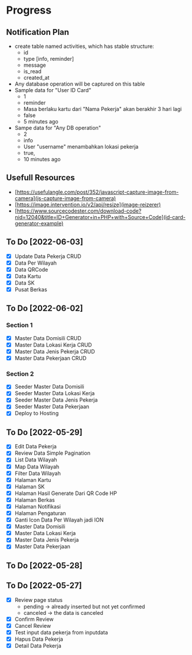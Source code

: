 # Progress

## Notification Plan

- create table named activities, which has stable structure:
  - id
  - type [info, reminder]
  - message
  - is_read
  - created_at
- Any database operation will be captured on this table
- Sample data for "User ID Card"
  - 1
  - reminder
  - Masa berlaku kartu dari "Nama Pekerja" akan berakhir 3 hari lagi
  - false
  - 5 minutes ago
- Sampe data for "Any DB operation"
  - 2
  - info
  - User "username" menambahkan lokasi pekerja
  - true,
  - 10 minutes ago

## Usefull Resources

- [https://usefulangle.com/post/352/javascript-capture-image-from-camera](js-capture-image-from-camera)
- [https://image.intervention.io/v2/api/resize](image-reizerer)
- [https://www.sourcecodester.com/download-code?nid=12040&title=ID+Generator+in+PHP+with+Source+Code](id-card-generator-example)

## To Do [2022-06-03]

- [x] Update Data Pekerja CRUD
- [x] Data Per Wilayah
- [x] Data QRCode
- [x] Data Kartu
- [x] Data SK
- [x] Pusat Berkas

## To Do [2022-06-02]

### Section 1

- [x] Master Data Domisili CRUD
- [x] Master Data Lokasi Kerja CRUD
- [x] Master Data Jenis Pekerja CRUD
- [x] Master Data Pekerjaan CRUD

### Section 2

- [x] Seeder Master Data Domisili
- [x] Seeder Master Data Lokasi Kerja
- [x] Seeder Master Data Jenis Pekerja
- [x] Seeder Master Data Pekerjaan
- [x] Deploy to Hosting

## To Do [2022-05-29]

- [x] Edit Data Pekerja
- [x] Review Data Simple Pagination
- [x] List Data Wilayah
- [x] Map Data Wilayah
- [x] Filter Data Wilayah
- [x] Halaman Kartu
- [x] Halaman SK
- [x] Halaman Hasil Generate Dari QR Code HP
- [x] Halaman Berkas
- [x] Halaman Notifikasi
- [x] Halaman Pengaturan
- [x] Ganti Icon Data Per Wilayah jadi ION
- [x] Master Data Domisili
- [x] Master Data Lokasi Kerja
- [x] Master Data Jenis Pekerja
- [x] Master Data Pekerjaan

## To Do [2022-05-28]

## To Do [2022-05-27]

- [x] Review page status
  - pending -> already inserted but not yet confirmed
  - canceled -> the data is canceled
- [x] Confirm Review
- [x] Cancel Review
- [x] Test input data pekerja from inputdata
- [x] Hapus Data Pekerja
- [x] Detail Data Pekerja

